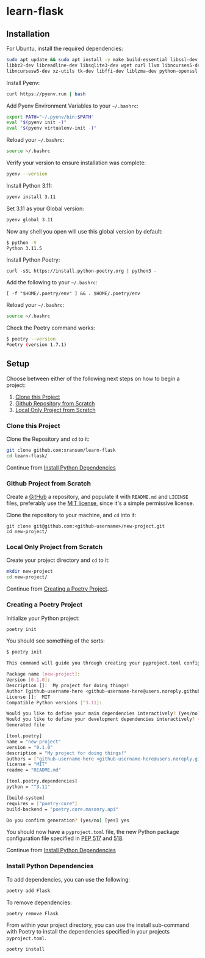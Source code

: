 # learn-flask

## Installation

For Ubuntu, install the required dependencies:
```bash
sudo apt update && sudo apt install -y make build-essential libssl-dev zlib1g-dev \
libbz2-dev libreadline-dev libsqlite3-dev wget curl llvm libncurses5-dev \
libncursesw5-dev xz-utils tk-dev libffi-dev liblzma-dev python-openssl git
```

Install Pyenv:
```bash
curl https://pyenv.run | bash
```

Add Pyenv Environment Variables to your `~/.bashrc`:
```bash
export PATH="~/.pyenv/bin:$PATH"
eval "$(pyenv init -)"
eval "$(pyenv virtualenv-init -)"
```

Reload your `~/.bashrc`:
```bash
source ~/.bashrc
```

Verify your version to ensure installation was complete:
```bash
pyenv --version
```

Install Python 3.11:
```bash
pyenv install 3.11
```

Set 3.11 as your Global version:
```bash
pyenv global 3.11
```

Now any shell you open will use this global version by default:
```bash
$ python -V
Python 3.11.5
```

Install Python Poetry:
```
curl -sSL https://install.python-poetry.org | python3 -
```

Add the following to your `~/.bashrc`:
```
[ -f "$HOME/.poetry/env" ] && . $HOME/.poetry/env
```

Reload your `~/.bashrc`:
```bash
source ~/.bashrc
```

Check the Poetry command works:
```bash
$ poetry --version
Poetry (version 1.7.1)
```


## Setup

Choose between either of the following next steps on how to begin a project:
1. [Clone this Project](#clone-this-project)
1. [Github Repository from Scratch](#github-repository-from-scratch)
1. [Local Only Project from Scratch](#local-only-project-from-scratch)


### Clone this Project

Clone the Repository and `cd` to it:
```bash
git clone github.com:xransum/learn-flask
cd learn-flask/
```

Continue from [Install Python Dependencies](#install-python-dependencies)


### Github Project from Scratch

Create a [GitHub](https://github.com) a repository, and populate
it with `README.md` and `LICENSE` files, preferably use the 
[MIT license](https://choosealicense.com/licenses/mit/), since
it's a simple permissive license.

Clone the repository to your machine, and `cd` into it:
```
git clone git@github.com:<github-username>/new-project.git
cd new-project/
```


### Local Only Project from Scratch

Create your project directory and `cd` to it:
```bash
mkdir new-project
cd new-project/
```

Continue from [Creating a Poetry Project](#creating-a-poetry-project).


### Creating a Poetry Project

Initialize your Python project:
```bash
poetry init
```

You should see something of the sorts:
```bash
$ poetry init

This command will guide you through creating your pyproject.toml config.

Package name [new-project]:
Version [0.1.0]:
Description []:  My project for doing things!
Author [github-username-here <github-username-here@users.noreply.github.com>, n to skip]:
License []:  MIT
Compatible Python versions [^3.11]:

Would you like to define your main dependencies interactively? (yes/no) [yes] no
Would you like to define your development dependencies interactively? (yes/no) [yes] no
Generated file

[tool.poetry]
name = "new-project"
version = "0.1.0"
description = "My project for doing things!"
authors = ["github-username-here <github-username-here@users.noreply.github.com>"]
license = "MIT"
readme = "README.md"

[tool.poetry.dependencies]
python = "^3.11"

[build-system]
requires = ["poetry-core"]
build-backend = "poetry.core.masonry.api"

Do you confirm generation? (yes/no) [yes] yes
```

You should now have a `pyproject.toml` file, the new Python package
configuration file specified in [PEP 517](https://www.python.org/dev/peps/pep-0517/)
and [518](https://www.python.org/dev/peps/pep-0518/).


Continue from [Install Python Dependencies](#install-python-dependencies)


### Install Python Dependencies

To add dependencies, you can use the following:
```bash
poetry add Flask
```

To remove dependencies:
```bash
poetry remove Flask
```

From within your project directory, you can use the install
sub-command with Poetry to install the dependencies specified
in your projects `pyproject.toml`.
```bash
poetry install
```

